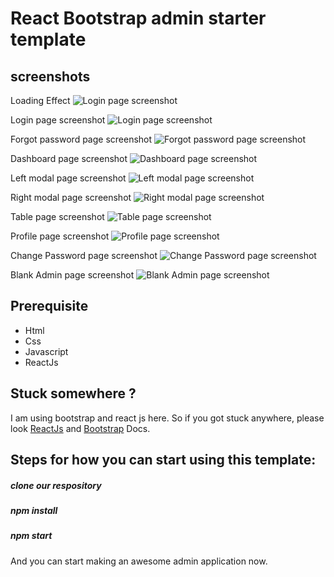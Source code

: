 # React Bootstrap admin starter template

<!-- To do  --



-->

<!---Changes which I think to be implemented To do ---

1. show all the transaction of aya and customer
    1.1 like which aya have been assigned from starting in the form table
    1.2 their transaction history

2. update the table of customer list with more details ✅

3. in the table of aya list, their will be one more column for to check , whether aya is assigned? ✅
    3.1 also their will be one more column to know the rate of aya
    3.2 days left for the aya, add one more column
    3.3 location column one more
    3.4 change aya code like customer code  ✅
    3.5 name of customer assigned to aya ✅
    3.6 status of payment, due or paid 

4 remove gender column from aya payment
    4.1 add remaiining column

5 remove  customer payment , column of guardian name
    5.1 add remaining money to take from customer add one column

6 updTE THE Table with mui table to enable sorting and filter  ✅

7 when going to edit the aya assign page, then it should show, which customer is assigned to them
    7.1 also in front of customer their should be one button, name as change , which redirect to change ayaassigned to customer
    7.2 also put one button which redirect to assigned customer and payment received

8 give option to update image in both customer and aya

9 PER MONTH PROFIT AND OVERALL PROFIT

10 in generate bill we can show all customer and aya assigned



  -->

<!-- --------SMALL Doubts ---------

aya assigned not cleared some point like

1.like agr aya assigned nhi hua hai to, aya ko assign kr do
ab jab nayi aaya ko assign krna hai tb, pooch lo, previous aaya ko rkhna hai ya nhi
agr rkhna hai to usi ke hisaab se ending date set kr do , us aaya ka
bas phir show kr do, ki kon kon se aaya aaigned hai kis kis customer ko
 
2 . ismein ek or case ban skta hai ki, agr koi aya aise nhi hai jo day night ke liye kaam kr rhi
to uske liye hmhe customer ko ek se adhik assign krna hoga 

 -->


<!-- Bugs👇 ----

1 .create a check such that, when we generate bill, it should only be generated , when all the entries 
are filled.

2. entries are coming in reverse, correct it ✅
 
3. when aya are deleting then it should not show assigned to anyone ✅
    

 -->


## screenshots

Loading Effect
![Login page screenshot](/screenshots/loading.png)

Login page screenshot
![Login page screenshot](/screenshots/login.png)

Forgot password page screenshot
![Forgot password page screenshot](/screenshots/forgot-password.png)

Dashboard page screenshot
![Dashboard page screenshot](/screenshots/dashboard.png)

Left modal page screenshot
![Left modal page screenshot](/screenshots/left-modal.png)

Right modal page screenshot
![Right modal page screenshot](/screenshots/right-modal.png)

Table page screenshot
![Table page screenshot](/screenshots/table.png)

Profile page screenshot
![Profile page screenshot](/screenshots/profile.png)

Change Password page screenshot
![Change Password page screenshot](/screenshots/change-password.png)

Blank Admin page screenshot
![Blank Admin page screenshot](/screenshots/blank-page.png)

## Prerequisite

-   Html
-   Css
-   Javascript
-   ReactJs

## Stuck somewhere ?

I am using bootstrap and react js here. So if you got stuck anywhere, please look [ReactJs](https://reactjs.org/docs/getting-started.html) and [Bootstrap](https://getbootstrap.com/docs/4.1/getting-started/introduction) Docs.

## Steps for how you can start using this template: 

##### clone our respository

##### npm install

##### npm start

And you can start making an awesome admin application now.


<!-- changes to do -- 

1 . Dashboard
    1.1 in dashboard here we have to show the total customer with their payment status,

2. excehange of dat awhen assigning to one ✅

3. customer can visit aya , and aya can visit customer ✅

4. show assign aya , and assign customer when no one is assigned ✅

5. show go to generate bill when no one is bill is generated 

6. in generate bill create one more column for edit the information of that index

7. for total available nanny for work we can do, which is taking rest we can set current active status and then keep counter, or keep counting 

8. for total customer bill, we can add recently how much bill is generated for and then we can show the total sum of that

9. for a security money we can add all  security money

10. total amount received  from customer we can add all the amount received from customer

11. for total aya payment, we can again do same thing

12. in aya payment, add more column for total money paid , and amount remaining

13. add new customer is not working , check it out ✅

14. remove aya and customer functionality is not added

15. so in customer payment what we have to do here is, receive the amount update ✅

16. sabse phle 

 -->

 <!-- changes completed
 
 1. tabel updated with filter
 2. required filled in add customer and add aya , correect present check address

 3. delete confirmation is remaining
 4. update profile is remaining

 5. print table button completed 

 6 . fetching of ayaassign and customerassign is done

 7. exchange of ayaassignedDetails and assignedCustomerDetails is remaining

 8. api fetched for customer and aya, for payment


  -->


  <!-- 
  
  1. delete aya , or custoemer then it should first give alert message , are you sure, then remove that aya
  2.  and remove from the customer to blank to whom aya was assigned

  3. day-night , ismein kya hai ki , 

  4. when we, create customer code then, we are generating it from previous recrods, and if it is
  deleted then the, customer again keep hold of previous code 
    4.1 so you can do something to keep pointer and always assigned value next, so that it donn't repeat

  5. ismein jab replace kr rhe hai toh, aya ke bhi side se update ho jana chahiye ki, banda assign hua hai from, to date and purpose and rate

    
  


   -->